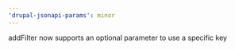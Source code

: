 ```yaml
---
'drupal-jsonapi-params': minor
---
```


addFilter now supports an optional parameter to use a specific key
